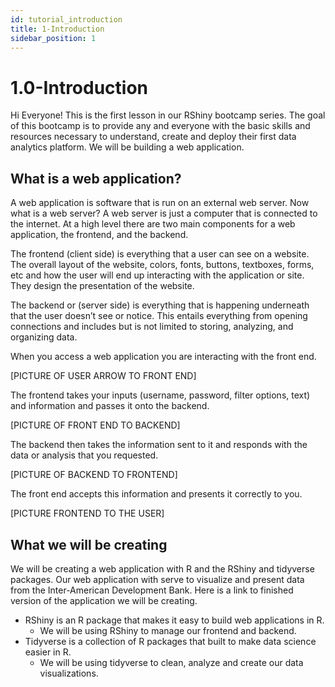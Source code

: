```yaml
---
id: tutorial_introduction
title: 1-Introduction
sidebar_position: 1
---
```


# 1.0-Introduction

Hi Everyone! This is the first lesson in our RShiny bootcamp series. The goal of this bootcamp is to provide any and everyone with the basic skills and resources necessary to understand, create and deploy their first data analytics platform. We will be building a web application.

## What is a web application?

A web application is software that is run on an external web server. Now what is a web server? A web server is just a computer that is connected to the internet. At a high level there are two main components for a web application, the frontend, and the backend.

The frontend (client side) is everything that a user can see on a website. The overall layout of the website, colors, fonts, buttons, textboxes, forms, etc and how the user will end up interacting with the application or site. They design the presentation of the website.

The backend or (server side) is everything that is happening underneath that the user doesn’t see or notice. This entails everything from opening connections and includes but is not limited to storing, analyzing, and organizing data.

When you access a web application you are interacting with the front end.

[PICTURE OF USER ARROW TO FRONT END]

The frontend takes your inputs (username, password, filter options, text) and information and passes it onto the backend.

[PICTURE OF FRONT END TO BACKEND]

The backend then takes the information sent to it and responds with the data or analysis that you requested.

[PICTURE OF BACKEND TO FRONTEND]

The front end accepts this information and presents it correctly to you.

[PICTURE FRONTEND TO THE USER]

## What we will be creating

We will be creating a web application with R and the RShiny and tidyverse packages. Our web application with serve to visualize and present data from the Inter-American Development Bank. Here is a link to finished version of the application we will be creating.

- RShiny is an R package that makes it easy to build web applications in R.
    - We will be using RShiny to manage our frontend and backend.
- Tidyverse is a collection of R packages that built to make data science easier in R.
    - We will be using tidyverse to clean, analyze and create our data visualizations.
